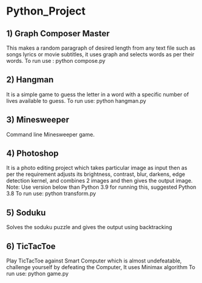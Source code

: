 # Python_Project

## 1) Graph Composer Master
This makes a random paragraph of desired length from any text file such as songs lyrics or movie subtitles, it uses graph and selects words as per their words.
To run use : python compose.py

## 2) Hangman
It is a simple game to guess the letter in a word with a specific number of lives available to guess.
To run use: python hangman.py

## 3) Minesweeper
Command line Minesweeper game.

## 4) Photoshop
It is a photo editing project which takes particular image as input then as per the requirement adjusts its brightness, contrast, blur, darkens, edge detection kernel, and combines 2 images and then gives the output image.
Note: Use version below than Python 3.9 for running this, suggested Python 3.8
To run use: python transform.py

## 5) Soduku
Solves the soduku puzzle and gives the output using backtracking

## 6) TicTacToe
Play TicTacToe against Smart Computer which is almost undefeatable, challenge yourself by defeating the Computer, It uses Minimax algorithm
To run use: python game.py
